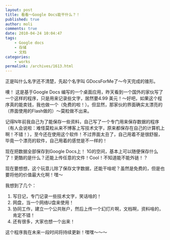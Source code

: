 ```yaml
---
layout: post
title: 看看～Google Docs能干什么？！
published: true
author: moli
comments: true
date: 2010-04-24 10:04:47
tags:
    - Google docs
    - 存储
    - 文档
categories:
    - works
permalink: /archives/1613.html
---
```

[][1]正是叫什么名字还不清楚，先起个名字叫 GDocsForMe了～今天完成的锥形。

噢！ 这是基于Google Docs 编写的一个桌面应用，昨天看到一个国外的家伙写了一个这样的程序，只是用来记录些文字，居然要4.99 美元！～好吧，如果这个程序真的能卖钱，我也做一个（免费的啦！）。但显然，那家伙的界面确实太漂亮的（界面使用的Flash做的）～莫粒做不出来。

记得N年前我自己为了能保存一些资料，自己写了一个专门用来保存数据的程序（有人会说啦：难怪莫粒从来不博客上写技术文字，原来都保存在自己的计算机上啊！不错！），至今还在使用这个软件！不过界面太丑了，自己用着不是很舒服，毕竟一个漂亮的软件，自己用着的感觉是不一样的！

现在把数据全部保存到Google Docs上！ 1G的空间，基本上可以随便保存什么了！更酷的是什么？还能上传任意的文件！Cool！不知道能不能外链！？

现在要想想，这个玩意儿除了保存文字数据，还能干啥呢？虽然是免费的，但是也要将他的价值最大化啊！嘿～

我想到了几个：

  1. 写日记，专门记录一些技术文字，笑话啥的！
  2. 网盘，当一个网络U盘来使用！
  3. 协同工作，建立一个公共账户，然后上传一个幻灯片啊，文档啊，资料啥的，肯定不错！
  4. 还有很多，大家也想一个出来！

这个程序我在未来一段时间将持续更新！嘿嘿～～～

 [1]: http://huoxr.com/wp-content/uploads/2010/04/google-docs.png